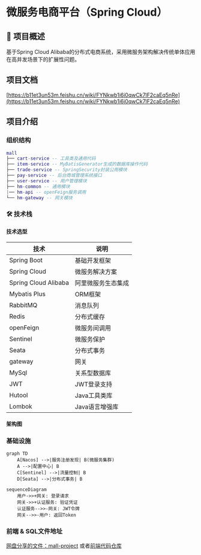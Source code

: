 # 微服务电商平台（Spring Cloud）

## 📌 项目概述
基于Spring Cloud Alibaba的分布式电商系统，采用微服务架构解决传统单体应用在高并发场景下的扩展性问题。

## 项目文档
[https://b11et3un53m.feishu.cn/wiki/FYNkwb1i6i0qwCk7lF2caEq5nRe](https://b11et3un53m.feishu.cn/wiki/FYNkwb1i6i0qwCk7lF2caEq5nRe)

## 项目介绍
### 组织结构
``` lua
mall
├── cart-service -- 工具类及通用代码
├── item-service -- MyBatisGenerator生成的数据库操作代码
├── trade-service -- SpringSecurity封装公用模块
├── pay-service -- 后台商城管理系统接口
├── user-service -- 用户管理模块
├── hm-common -- 通用模块
|── hm-api -- openFeign服务调用
└── hm-gateway -- 网关模块
```

### 🛠️ 技术栈

#### 技术选型
| 技术                   | 说明        |
|----------------------|-----------|
| Spring Boot          | 基础开发框架    |
| Spring Cloud         | 微服务解决方案   |
| Spring Cloud Alibaba | 阿里微服务生态集成 |
| Mybatis Plus         | ORM框架     |
| RabbitMQ             | 消息队列      |
| Redis                | 分布式缓存     |
| openFeign            | 微服务间调用    |
| Sentinel             | 微服务保护     |
| Seata                | 分布式事务     |
| gateway              | 网关        |
| MySql                | 关系型数据库    |
| JWT                  | JWT登录支持   |
| Hutool               | Java工具类库  |
| Lombok               | Java语言增强库 |

#### 架构图 

### 基础设施
```mermaid
graph TD
    A[Nacos] -->|服务注册发现| B(微服务集群)
    A -->|配置中心| B
    C[Sentinel] -->|流量控制| B
    D[Seata] -->|分布式事务| B
```
```mermaid
sequenceDiagram
    用户->>+网关: 登录请求
    网关->>+认证服务: 验证凭证
    认证服务-->>-网关: JWT令牌
    网关-->>-用户: 返回Token
```
### 前端 & SQL文件地址
[网盘分享的文件：mall-project](https://pan.baidu.com/s/1fiZiN8Q7ynU9m9g_dVkyeQ?pwd=i3r8)
或者[前端代码仓库](https://github.com/viencess/mall-project.git)
    
